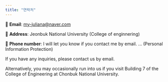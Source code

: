 ```yaml
---
title: "연락처"
---
```


📧 **Email**: my-juliana@naver.com

📍 **Address**: Jeonbuk National University  (College of enginnering)

📱 **Phone number**: I will let you know if you contact me by email. ... 
                 (Personal Information Protection)

If you have any inquiries, please contact us by email. 

Alternatively, you may occasionally run into us 
if you visit Building 7 of the College of Engineering at Chonbuk National University.
